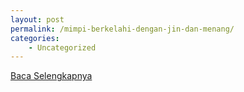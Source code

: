 ```yaml
---
layout: post
permalink: /mimpi-berkelahi-dengan-jin-dan-menang/
categories:
    - Uncategorized
---
```


[Baca Selengkapnya](/04)